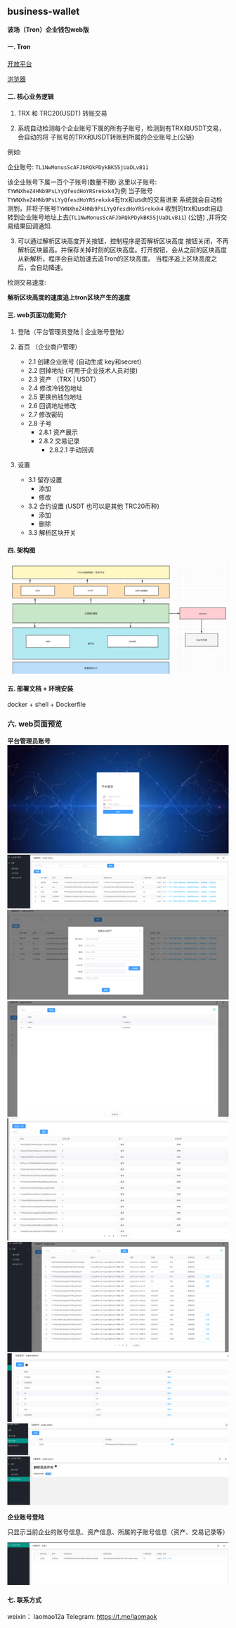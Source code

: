 ## business-wallet
**波场（Tron）企业钱包web版**

#### 一. Tron
[开放平台](https://cn.developers.tron.network/docs)

[浏览器](https://tronscan.org/)

#### 二. 核心业务逻辑
1. TRX 和 TRC20(USDT) 转账交易

2. 系统自动检测每个企业账号下属的所有子账号，检测到有TRX和USDT交易，会自动的将
子账号的TRX和USDT转账到所属的企业账号上(公链)

例如: 

企业账号: `TL1NwMonusScAFJbRQkPDykBK55jUaDLvB11`

该企业账号下属一百个子账号(数量不限)
这里以子账号: `TYWNXheZ4HNb9PsLYyQfesdHoYRSrekxk4`为例
当子账号`TYWNXheZ4HNb9PsLYyQfesdHoYRSrekxk4`有trx和usdt的交易进来
系统就会自动检测到，并将子账号`TYWNXheZ4HNb9PsLYyQfesdHoYRSrekxk4`
收到的trx和usdt自动转到企业账号地址上去(`TL1NwMonusScAFJbRQkPDykBK55jUaDLvB11`) (公链)
,并将交易结果回调通知.


3. 可以通过解析区块高度开关按钮，控制程序是否解析区块高度
按钮关闭，不再解析区块最高。并保存关掉时刻的区块高度。打开按钮，会从之前的区块高度从新解析，程序会自动加速去追Tron的区块高度。
当程序追上区块高度之后，会自动降速。

检测交易速度:

**解析区块高度的速度追上tron区块产生的速度**


#### 三. web页面功能简介
1. 登陆（平台管理员登陆 | 企业账号登陆）
2. 首页 （企业商户管理）

    * 2.1 创建企业账号 (自动生成 key和secret)
    * 2.2 回掉地址 (可用于企业技术人员对接)
    * 2.3 资产 （TRX | USDT）
    * 2.4 修改冷钱包地址
    * 2.5 更换热钱包地址
    * 2.6 回调地址修改
    * 2.7 修改密码
    * 2.8 子号
      * 2.8.1 资产展示
      * 2.8.2 交易记录
        * 2.8.2.1 手动回调

3. 设置
    * 3.1 留存设置
      * 添加
      * 修改
    * 3.2 合约设置 (USDT 也可以是其他 TRC20币种)
      * 添加
      * 删除
    * 3.3 解析区块开关


#### 四. 架构图

![平台架构图](images/system_sheji.png)

#### 五. 部署文档 + 环境安装
docker + shell + Dockerfile

### 六. web页面预览
**平台管理员账号**
![登陆](images/login.png)
![企业商户管理](images/board.png)
![创建企业商户](images/create_bussiness.png)
![资产显示](images/zichan.png)
![企业所属子账号列表](images/son.png)
![交易记录](images/transactions.png)
![留存配置](images/liucun.png)
![合约设置](images/heyue.png)
![解析区块开关](images/jiexiqukuaikaiguan.png)

**企业账号登陆**

只显示当前企业的账号信息、资产信息、所属的子账号信息（资产、交易记录等）

![企业账号](images/self.png)

#### 七. 联系方式
weixin： laomao12a
Telegram: https://t.me/laomaok

